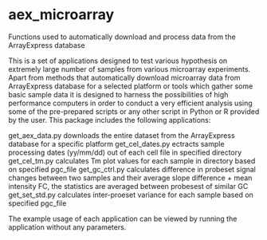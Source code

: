 # aex_microarray
Functions used to automatically download and process data from the ArrayExpress database

This is a set of applications designed to test various hypothesis on extremely large number of samples from various microarray experiments. Apart from methods that automatically download microarray data from ArrayExpress database for a selected platform or tools which gather some basic sample data it is designed to harness the possibilities of high performance computers in order to conduct a very efficient analysis using some of the pre-prepared scripts or any other script in Python or R provided by the user. This package includes the following applications:

get_aex_data.py
downloads the entire dataset from the ArrayExpress database for a specific platform
get_cel_dates.py
ectracts sample processing dates (yy/mm/dd) out of each cell file in specified directory
get_cel_tm.py
calculates Tm plot values for each sample in directory based on specified pgc_file
get_gc_ctrl.py
calculates difference in probeset signal changes between two samples and their
average slope difference + mean intensity FC, the statistics are averaged between probesest of similar GC
get_set_std.py
calculates inter-proeset variance for each sample based on specified pgc_file

The example usage of each application can be viewed by running the application without any parameters.
